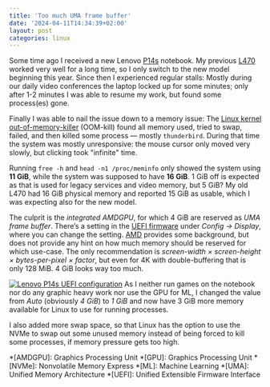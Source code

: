 ```yaml
---
title: 'Too much UMA frame buffer'
date: '2024-04-11T14:34:39+02:00'
layout: post
categories: linux
---
```


Some time ago I received a new Lenovo [P14s](https://www.lenovo.com/de/de/p/laptops/thinkpad/thinkpadp/thinkpad-p14s-gen-4-(14-inch-amd)-mobile-workstation/len101t0070) notebook. My previous [L470](https://www.lenovo.com/de/de/p/laptops/thinkpad/thinkpadl/thinkpad-l470/22tp2tbl470) worked very well for a long time, so I only switch to the new model beginning this year. Since then I experienced regular stalls: Mostly during our daily video conferences the laptop locked up for some minutes; only after 1-2 minutes I was able to resume my work, but found some process(es) gone.

Finally I was able to nail the issue down to a memory issue: The [Linux kernel out-of-memory-killer](https://www.kernel.org/doc/gorman/html/understand/understand016.html) (OOM-kill) found all memory used, tried to swap, failed, and then killed some process — mostly `thunderbird`. During that time the system was mostly unresponsive: the mouse cursor only moved very slowly, but clicking took "infinite" time.

Running `free -h` and `head -n1 /proc/meminfo` only showed the system using **11 GiB**, while the system was supposed to have **16 GiB**. 1 GiB off is expected as that is used for legacy services and video memory, but 5 GiB? My old L470 had 16 GiB physical memory and reported 15 GiB as usable, which I was expecting also for the new model.

The culprit is the *integrated AMDGPU*, for which 4 GiB are reserved as *UMA frame buffer*. There’s a setting in the [UEFI firmware](https://download.lenovo.com/bsco/index.html#/graphicalsimulator/ThinkPad%20P14s%20Gen%202%20AMD%20(20A0,20A1)) under *Config → Display*, where you can change the setting. [AMD](https://www.amd.com/en/support/kb/faq/pa-280 "Advanced Mirco Devices") provides some background, but does not provide any hint on how much memory should be reserved for which use-case. The only recommendation is *screen-width × screen-height × bytes-per-pixel × factor*, but even for 4K with double-buffering that is only 128 MiB. 4 GiB looks way too much.

[![Lenovo P14s UEFI configuration](p14suefi-300x193.png)](p14suefi.png)
As I neither run games on the notebook nor do any graphic heavy work nor use the GPU for ML, I changed the value from *Auto* (obviously *4 GiB*) to *1 GiB* and now have 3 GiB more memory available for Linux to use for running processes.

I also added more swap space, so that Linux has the option to use the NVMe to swap out some unused memory instead of being forced to kill some processes, if memory pressure gets too high.

*[AMDGPU]: Graphics Processing Unit
*[GPU]: Graphics Processing Unit
*[NVMe]: Nonvolatile Memory Express
*[ML]: Machine Learning
*[UMA]: Unified Memory Architecture
*[UEFI]: Unified Extensible Firmware Interface
